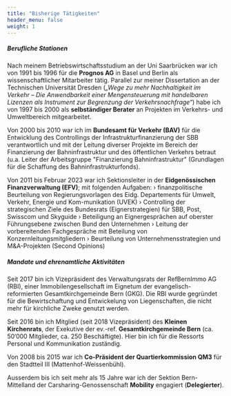 ```yaml
---
title: "Bisherige Tätigkeiten"
header_menu: false
weight: 1
---
```

##### Berufliche Stationen

Nach meinem Betriebswirtschaftsstudium an der Uni Saarbrücken war ich von 1991 bis 1996 für die **Prognos AG** in Basel und Berlin als wissenschaftlicher Mitarbeiter tätig. Parallel zur meiner Dissertation an der Technischen Universität Dresden (*„Wege zu mehr Nachhaltigkeit im Verkehr –
Die Anwendbarkeit einer Mengensteuerung mit handelbaren Lizenzen als Instrument zur Begrenzung der Verkehrsnachfrage“*) habe ich von 1997 bis 2000 als **selbständiger Berater** an Projekten im Verkehrs- und Umweltbereich mitgearbeitet. 

Von 2000 bis 2010 war ich im **Bundesamt für Verkehr (BAV)** für die Entwicklung des Controllings der Infrastrukturfinanzierung der SBB verantwortlich und mit der Leitung diverser Projekte im Bereich der Finanzierung der Bahninfrastruktur und des öffentlichen Verkehrs betraut (u.a. Leiter der Arbeitsgruppe "Finanzierung Bahninfrastruktur" (Grundlagen für die Schaffung des Bahninfrastrukturfonds). 

Von 2011 bis Februar 2023 war ich Sektionsleiter in der **Eidgenössischen Finanzverwaltung (EFV)**; mit folgenden Aufgaben:
›	finanzpolitische Beurteilung von Regierungsvorlagen des Eidg. Departements für Umwelt, Verkehr, Energie und Kom-munikation (UVEK)
›	Controlling der strategischen Ziele des Bundesrats (Eignerstrategien) für SBB, Post, Swisscom und Skyguide
›	Beteiligung an Eignergesprächen auf oberster Führungsebene zwischen Bund den Unternehmen 
›	Leitung der vorbereitenden Fachgespräche mit Beteilung von Konzernleitungsmitgliedern
›	Beurteilung von Unternehmensstrategien und M&A-Projekten (Second Opinions) 


##### Mandate und ehrenamtliche Aktivitäten

Seit 2017 bin ich Vizepräsident des Verwaltungsrats der RefBernImmo AG (RBI), einer Immobilengesellschaft im Eignetum der evangelisch-reformierten Gesamtkirchgemeinde Bern (GKG). Die RBI wurde gegründet für die Bewirtschaftung und Entwickelung von Liegenschaften, die nicht mehr für kirchliche Zweke genutzt werden.

Seit 2016 bin ich Mitglied (seit 2018 Vizepräsident) des **Kleinen Kirchenrats**, der Exekutive der ev.-ref. **Gesamtkirchgemeinde Bern** (ca. 50‘000 Mitglieder, ca. 250 Beschäftigte). Hier bin ich für die Ressorts Personal und Kommunikation zuständig. 

Von 2008 bis 2015 war ich **Co-Präsident der Quartierkommission QM3** für den Stadtteil III (Mattenhof-Weissenbühl). 

Ausserdem bis ich seit mehr als 15 Jahre war ich der Sektion Bern-Mittelland der Carsharing-Genossenschaft **Mobility** engagiert (**Delegierter**).
